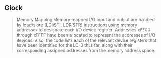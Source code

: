 ## Glock
> Memory Mapping
Memory-mapped I/O Input and output are handled by load/store (LDI/STI, LDR/STR) instructions using memory addresses to designate each I/O device register. Addresses xFE00 through xFFFF have been allocated to represent the addresses of I/O devices. Also, the code lists each of the relevant device registers that have been identified for the LC-3 thus far, along with their corresponding assigned addresses from the memory address space.